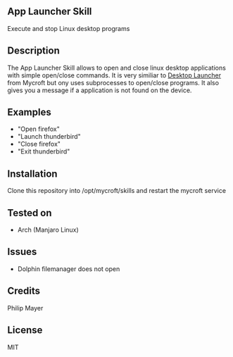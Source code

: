 ## App Launcher Skill
Execute and stop Linux desktop programs

## Description 
The App Launcher Skill allows to open and close linux desktop applications
with simple open/close commands. It is very similiar to [Desktop
Launcher](https://github.com/MycroftAI/skill-desktop-launcher) from Mycroft but 
ony uses subprocesses to open/close programs. It also gives you a message if a
application is not found on the device.

## Examples 
* "Open firefox"
* "Launch thunderbird"
* "Close firefox"
* "Exit thunderbird"

## Installation
Clone this repository into /opt/mycroft/skills and restart the mycroft service

## Tested on
* Arch (Manjaro Linux)

## Issues
* Dolphin filemanager does not open

## Credits 
Philip Mayer

## License
MIT

